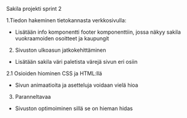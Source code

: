 Sakila projekti sprint 2

1.Tiedon hakeminen tietokannasta verkkosivulla:

- Lisätään info komponentti footer komponenttiin, jossa näkyy sakila vuokraamoiden osoitteet ja kaupungit

2. Sivuston ulkoasun jatkokehittäminen

- Lisätään sakila väri paletista värejä sivun eri osiin

2.1 Osioiden hiominen CSS ja HTML:llä

- Sivun animaatioita ja asetteluja voidaan vielä hioa

3. Paranneltavaa

- Sivuston optimoiminen sillä se on hieman hidas
